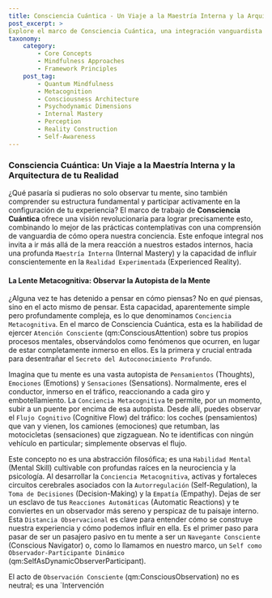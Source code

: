 ```yaml
---
title: Consciencia Cuántica - Un Viaje a la Maestría Interna y la Arquitectura de tu Realidad
post_excerpt: >
Explore el marco de Consciencia Cuántica, una integración vanguardista de prácticas milenarias de mindfulness y contemplación con una profunda comprensión de la arquitectura de la conciencia. Descubra cómo la conciencia metacognitiva y el rol del observador activo le equipan para dar forma a su realidad experimentada y alcanzar una maestría interna sin precedentes.
taxonomy:
    category:
        - Core Concepts
        - Mindfulness Approaches
        - Framework Principles
    post_tag:
        - Quantum Mindfulness
        - Metacognition
        - Consciousness Architecture
        - Psychodynamic Dimensions
        - Internal Mastery
        - Perception
        - Reality Construction
        - Self-Awareness
---
```

### Consciencia Cuántica: Un Viaje a la Maestría Interna y la Arquitectura de tu Realidad

¿Qué pasaría si pudieras no solo observar tu mente, sino también comprender su estructura fundamental y participar activamente en la configuración de tu experiencia? El marco de trabajo de **Consciencia Cuántica** ofrece una visión revolucionaria para lograr precisamente esto, combinando lo mejor de las prácticas contemplativas con una comprensión de vanguardia de cómo opera nuestra conciencia. Este enfoque integral nos invita a ir más allá de la mera reacción a nuestros estados internos, hacia una profunda `Maestría Interna` (Internal Mastery) y la capacidad de influir conscientemente en la `Realidad Experimentada` (Experienced Reality).

#### La Lente Metacognitiva: Observar la Autopista de la Mente

¿Alguna vez te has detenido a pensar en cómo piensas? No en *qué* piensas, sino en el acto mismo de pensar. Esta capacidad, aparentemente simple pero profundamente compleja, es lo que denominamos `Conciencia Metacognitiva`. En el marco de Consciencia Cuántica, esta es la habilidad de ejercer `Atención Consciente` (qm:ConsciousAttention) sobre tus propios procesos mentales, observándolos como fenómenos que ocurren, en lugar de estar completamente inmerso en ellos. Es la primera y crucial entrada para desentrañar el `Secreto del Autoconocimiento Profundo`.

Imagina que tu mente es una vasta autopista de `Pensamientos` (Thoughts), `Emociones` (Emotions) y `Sensaciones` (Sensations). Normalmente, eres el conductor, inmerso en el tráfico, reaccionando a cada giro y embotellamiento. La `Conciencia Metacognitiva` te permite, por un momento, subir a un puente por encima de esa autopista. Desde allí, puedes observar el `Flujo Cognitivo` (Cognitive Flow) del tráfico: los coches (pensamientos) que van y vienen, los camiones (emociones) que retumban, las motocicletas (sensaciones) que zigzaguean. No te identificas con ningún vehículo en particular; simplemente observas el flujo.

Este concepto no es una abstracción filosófica; es una `Habilidad Mental` (Mental Skill) cultivable con profundas raíces en la neurociencia y la psicología. Al desarrollar la `Conciencia Metacognitiva`, activas y fortaleces circuitos cerebrales asociados con la `Autorregulación` (Self-Regulation), la `Toma de Decisiones` (Decision-Making) y la `Empatía` (Empathy). Dejas de ser un esclavo de tus `Reacciones Automáticas` (Automatic Reactions) y te conviertes en un observador más sereno y perspicaz de tu paisaje interno. Esta `Distancia Observacional` es clave para entender cómo se construye nuestra experiencia y cómo podemos influir en ella. Es el primer paso para pasar de ser un pasajero pasivo en tu mente a ser un `Navegante Consciente` (Conscious Navigator) o, como lo llamamos en nuestro marco, un `Self como Observador-Participante Dinámico` (qm:SelfAsDynamicObserverParticipant).

El acto de `Observación Consciente` (qm:ConsciousObservation) no es neutral; es una `Intervención